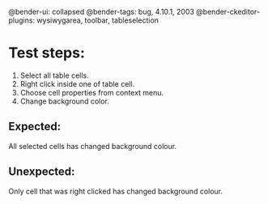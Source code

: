 @bender-ui: collapsed
@bender-tags: bug, 4.10.1, 2003
@bender-ckeditor-plugins: wysiwygarea, toolbar, tableselection

# Test steps:

1. Select all table cells.
1. Right click inside one of table cell.
1. Choose cell properties from context menu.
1. Change background color.

## Expected:

All selected cells has changed background colour.

## Unexpected:

Only cell that was right clicked has changed background colour.
